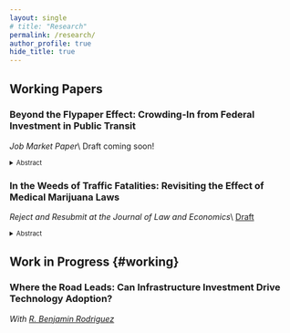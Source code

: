 ```yaml
---
layout: single
# title: "Research"
permalink: /research/
author_profile: true
hide_title: true
---
```


## Working Papers

### Beyond the Flypaper Effect: Crowding-In from Federal Investment in Public Transit  
*Job Market Paper*\\
Draft coming soon!
<details style="font-size:0.8em;">
  <summary>Abstract</summary>
  
I study how targeted federal grants affect state and local transit spending. My analysis uses comprehensive
U.S. expenditure data from 2000–2019 and a plausibly exogenous shock from the 2009 American Recovery
and Reinvestment Act (ARRA). ARRA funds were apportioned to Urbanized Areas using pre-existing
formula programs, with amounts independent of potential changes in transit investment. Using ARRA
apportionments as an instrument, I find that each additional $1 of federal grants generates a $0.21 annual
increase in capital transit spending from all sources. This average reflects two distinct phases of the
dynamics between 2009 and 2019: an initial rise in federally funded expenditures with no displacement of
state or local spending (the flypaper effect), followed by substantial crowding-in of state investments. I
find that the additional funds were directed mainly toward upgrading existing buses rather than expanding
systems. Consistent with this pattern, Urbanized Areas receiving more federal grants did not experience
an increase in transit provision, while ridership rose only marginally. I propose a novel mechanism for the
crowding-in of state investment: federal grants empowered local transit agencies, strengthening their ability
to negotiate additional state funding. This interpretation is consistent with the crowding-in being confined
to state sources and present in spending without economies of scale. Variation in crowding-in strength
across states with different institutional characteristics provides further support for this mechanism
</details>

### In the Weeds of Traffic Fatalities: Revisiting the Effect of Medical Marijuana Laws  
*Reject and Resubmit at the Journal of Law and Economics*\\
[Draft](/files/In_the_Weeds_of_Traffic_Fatalities.pdf)
<details style="font-size:0.8em;">
  <summary>Abstract</summary>
  
This study re-examines the finding by Anderson, Hansen, and Rees (2013) that medical marijuana lawsdecrease traffic fatality rates by 10.4%. I demonstrate that legalizing states were already experiencing
declining fatalities prior to legalization, even after controlling for state-specific linear trends in a Two-Way
Fixed Effects model. To address these pre-trends, I apply the Imputation Procedure (IP) by Borusyak,
Jaravel, and Spiess (2024), which estimates state-specific trends using only not-yet-treated observations.
Depending on the inclusion of potentially confounding covariates, my IP estimates suggest either a 12%increase or a zero effect on fatalities. I also show that the average state effect differs substantially from
the average individual effect, indicating large heterogeneity across states. Much of the original negative
result is driven by California, which accounts for over half of the population-weighted estimate. This
state consistently exhibits one of the largest estimated negative effects and one of the steepest negative
pre-trends.
</details>

## Work in Progress {#working}

### Where the Road Leads: Can Infrastructure Investment Drive Technology Adoption?
*With <a href="https://sites.google.com/umd.edu/rbenjaminrodriguez/">R. Benjamin Rodriguez</a>*
